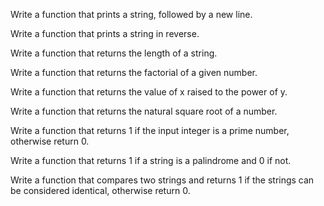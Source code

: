 Write a function that prints a string, followed by a new line.

Write a function that prints a string in reverse.

Write a function that returns the length of a string.

Write a function that returns the factorial of a given number.

Write a function that returns the value of x raised to the power of y.

Write a function that returns the natural square root of a number.

Write a function that returns 1 if the input integer is a prime number, otherwise return 0.

Write a function that returns 1 if a string is a palindrome and 0 if not.

Write a function that compares two strings and returns 1 if the strings can be considered identical, otherwise return 0.

